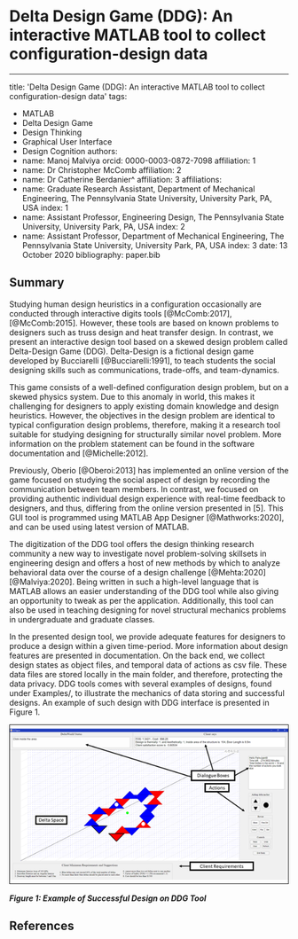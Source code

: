 # Delta Design Game (DDG): An interactive MATLAB tool to collect configuration-design data
---
title: 'Delta Design Game (DDG): An interactive MATLAB tool to collect configuration-design data'
tags:
  - MATLAB
  - Delta Design Game
  - Design Thinking
  - Graphical User Interface
  - Design Cognition
authors:
  - name: Manoj Malviya
    orcid: 0000-0003-0872-7098
    affiliation: 1
  - name: Dr Christopher McComb
    affiliation: 2
  - name: Dr Catherine Berdanier^
    affiliation: 3
affiliations:
 - name: Graduate Research Assistant, Department of Mechanical Engineering, The Pennsylvania State University, University Park, PA, USA
   index: 1
 - name: Assistant Professor, Engineering Design, The Pennsylvania State University, University Park, PA, USA
   index: 2
 - name: Assistant Professor, Department of Mechanical Engineering, The Pennsylvania State University, University Park, PA, USA
   index: 3
date: 13 October 2020
bibliography: paper.bib


## Summary

Studying human design heuristics in a configuration occasionally are conducted through interactive digits tools [@McComb:2017], [@McComb:2015]. However, these tools are based on known problems to designers such as truss design and heat transfer design. In contrast, we present an interactive design tool based on a skewed design problem called Delta-Design Game (DDG). Delta-Design is a fictional design game developed by Bucciarelli [@Bucciarelli:1991], to teach students the social designing skills such as communications, trade-offs, and team-dynamics. 

This game consists of a well-defined configuration design problem, but on a skewed physics system. Due to this anomaly in world, this makes it challenging for designers to apply existing domain knowledge and design heuristics. However, the objectives in the design problem are identical to typical configuration design problems, therefore, making it a research tool suitable for studying designing for structurally similar novel problem. More information on the problem statement can be found in the software documentation and [@Michelle:2012]. 

Previously, Oberio [@Oberoi:2013] has implemented an online version of the game focused on studying the social aspect of design by recording the communication between team members. In contrast, we focused on providing authentic individual design experience with real-time feedback to designers, and thus, differing from the online version presented in [5]. This GUI tool is programmed using MATLAB App Designer [@Mathworks:2020], and can be used using latest version of MATLAB. 

The digitization of the DDG tool offers the design thinking research community a new way to investigate novel problem-solving skillsets in engineering design and offers a host of new methods by which to analyze behavioral data over the course of a design challenge [@Mehta:2020] [@Malviya:2020]. Being written in such a high-level language that is MATLAB allows an easier understanding of the DDG tool while also giving an opportunity to tweak as per the application. Additionally, this tool can also be used in teaching designing for novel structural mechanics problems in undergraduate and graduate classes.

In the presented design tool, we provide adequate features for designers to produce a design within a given time-period. More information about design features are presented in documentation. On the back end, we collect design states as object files, and temporal data of actions as csv file. These data files are stored locally in the main folder, and therefore, protecting the data privacy. DDG tools comes with several examples of designs, found under Examples/, to illustrate the mechanics of data storing and successful designs. An example of such design with DDG interface is presented in Figure 1.

![Figure 1: Example of Successful Design on DDG Tool](https://github.com/mmalviyar/Delta-Design-Tool/blob/master/Files/Picture1.png)

***Figure 1: Example of Successful Design on DDG Tool***


## References





